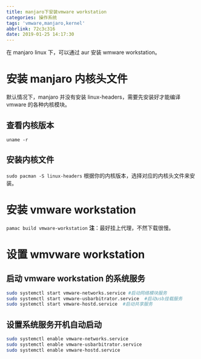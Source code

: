 ```yaml
---
title: manjaro下安装vmware workstation
categories: 操作系统
tags: 'vmware,manjaro,kernel'
abbrlink: 72c3c316
date: 2019-01-25 14:17:30
---
```


在 manjaro linux 下，可以通过 aur 安装 wmware workstation。

# 安装 manjaro 内核头文件

默认情况下，manjaro 并没有安装 linux-headers，需要先安装好才能编译 vmware 的各种内核模块。

## 查看内核版本

`uname -r`

## 安装内核文件

`sudo pacman -S linux-headers`
根据你的内核版本，选择对应的内核头文件来安装。

# 安装 vmware workstation

`pamac build vmware-workstation`
**注**：最好挂上代理，不然下载很慢。

<!-- more -->

# 设置 wmvware workstation

## 启动 vmware workstation 的系统服务

```bash
sudo systemctl start vmware-networks.service #启动网络模块服务
sudo systemctl start vmware-usbarbitrator.service  #启动usb挂载服务
sudo systemctl start vmware-hostd.service  #启动共享服务
```

## 设置系统服务开机自动启动

```bash
sudo systemctl enable vmware-networks.service
sudo systemctl enable vmware-usbarbitrator.service
sudo systemctl enable vmware-hostd.service
```
